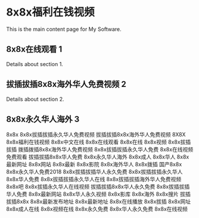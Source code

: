 # 8x8x福利在钱视频

This is the main content page for My Software.

## 8x8x在线观看 1

Details about section 1.

## 拔插拔插8x8x海外华人免费视频 2

Details about section 2.

## 8x8x永久华人海外 3

8x8x
8x8x拔插拔插永久华人免费视频
拔插拔插8x8x海外华人免费视频
8X8X
8x8x福利在钱视频
8x8x中文在线
8x8x在线观看
8x8x在线
8x8x视频
8x8x拔插拔插
拨插拨插8x8x海外华人免费视频
8x8x拔插拔插永久华人免费
8x8x在线视频免费观看
拔插拔插8x8x华人免费
8x8x永久华人海外
8x8x成人
8x8x华人
8x8x最新网址
8x8x网站
8x8x最新
8x8x影院
8x8x海外华人
8x8x拨插
国产8x8x
8x8x永久华人免费2018
8x8x拔插拔插华人永久免费
8x8x拔插拔插永久华人
8x8x华人免费
8x8x拔插拔插永久华人在线
8x8x拔插拔插海外华人免费视频
8x8x吧
8x8x拔插永久华人在线视频
拔插拔插8x8x华人永久免费
8x8x拔插拔插华人免费
8x8x最新网站
8x8x华人永久视频
8x8x影库
8x8x海外
8x8x搜片
拔插拔插8x8x
8x8x最新发布地址
8x8x最新地址
8x8x在线播放
8x8x拔插
8x8x网址
8x8x成人在线
8x8x视频在线
8x8x永久免费
8x8x华人永久免费
8x8x在线视频

